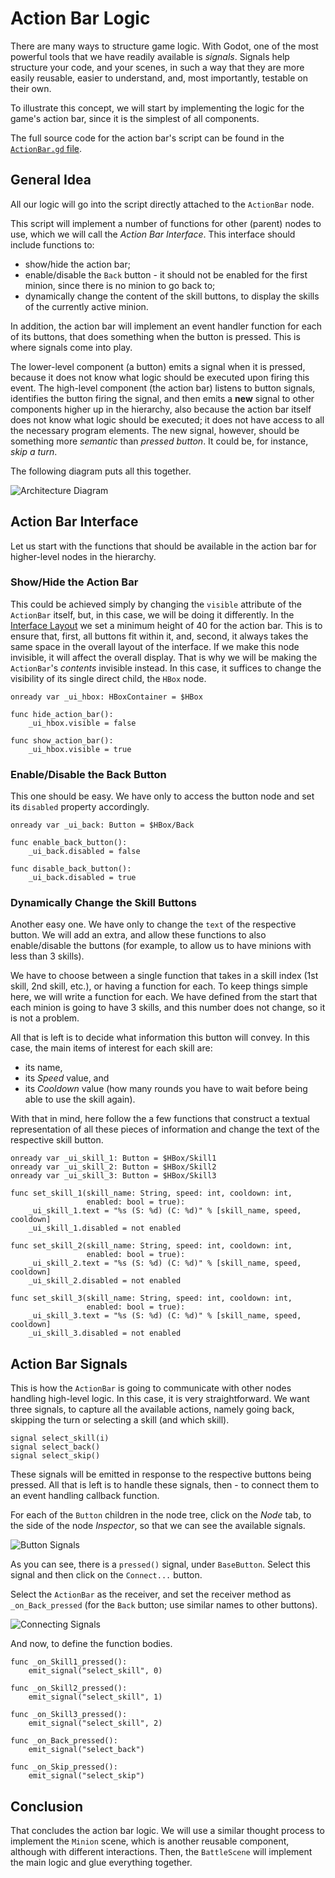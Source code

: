 # Action Bar Logic

There are many ways to structure game logic.
With Godot, one of the most powerful tools that we have readily available is *signals*.
Signals help structure your code, and your scenes, in such a way that they are more easily reusable, easier to understand, and, most importantly, testable on their own.

To illustrate this concept, we will start by implementing the logic for the game's action bar, since it is the simplest of all components.

The full source code for the action bar's script can be found in the [`ActionBar.gd` file](https://github.com/git-afsantos/hs-mercs-clone/blob/main/scenes/battle/ActionBar.gd).

## General Idea

All our logic will go into the script directly attached to the `ActionBar` node.

This script will implement a number of functions for other (parent) nodes to use, which we will call the *Action Bar Interface*.
This interface should include functions to:

- show/hide the action bar;
- enable/disable the `Back` button - it should not be enabled for the first minion, since there is no minion to go back to;
- dynamically change the content of the skill buttons, to display the skills of the currently active minion.

In addition, the action bar will implement an event handler function for each of its buttons, that does something when the button is pressed.
This is where signals come into play.

The lower-level component (a button) emits a signal when it is pressed, because it does not know what logic should be executed upon firing this event.
The high-level component (the action bar) listens to button signals, identifies the button firing the signal, and then emits a **new** signal to other components higher up in the hierarchy, also because the action bar itself does not know what logic should be executed; it does not have access to all the necessary program elements.
The new signal, however, should be something more *semantic* than *pressed button*.
It could be, for instance, *skip a turn*.

The following diagram puts all this together.

![Architecture Diagram](./step-3-overview.PNG)


## Action Bar Interface

Let us start with the functions that should be available in the action bar for higher-level nodes in the hierarchy.

### Show/Hide the Action Bar

This could be achieved simply by changing the `visible` attribute of the `ActionBar` itself, but, in this case, we will be doing it differently.
In the [Interface Layout](https://github.com/git-afsantos/hs-mercs-clone/tree/main/docs/tutorial/step-2#the-action-bar-scene) we set a minimum height of 40 for the action bar. This is to ensure that, first, all buttons fit within it, and, second, it always takes the same space in the overall layout of the interface.
If we make this node invisible, it will affect the overall display.
That is why we will be making the `ActionBar`'s *contents* invisible instead.
In this case, it suffices to change the visibility of its single direct child, the `HBox` node.

```gdscript
onready var _ui_hbox: HBoxContainer = $HBox

func hide_action_bar():
    _ui_hbox.visible = false

func show_action_bar():
    _ui_hbox.visible = true
```

### Enable/Disable the Back Button

This one should be easy.
We have only to access the button node and set its `disabled` property accordingly.

```gdscript
onready var _ui_back: Button = $HBox/Back

func enable_back_button():
    _ui_back.disabled = false

func disable_back_button():
    _ui_back.disabled = true
```

### Dynamically Change the Skill Buttons

Another easy one.
We have only to change the `text` of the respective button.
We will add an extra, and allow these functions to also enable/disable the buttons (for example, to allow us to have minions with less than 3 skills).

We have to choose between a single function that takes in a skill index (1st skill, 2nd skill, etc.), or having a function for each.
To keep things simple here, we will write a function for each.
We have defined from the start that each minion is going to have 3 skills, and this number does not change, so it is not a problem.

All that is left is to decide what information this button will convey.
In this case, the main items of interest for each skill are:

- its name,
- its *Speed* value, and
- its *Cooldown* value (how many rounds you have to wait before being able to use the skill again).

With that in mind, here follow the a few functions that construct a textual representation of all these pieces of information and change the text of the respective skill button.

```gdscript
onready var _ui_skill_1: Button = $HBox/Skill1
onready var _ui_skill_2: Button = $HBox/Skill2
onready var _ui_skill_3: Button = $HBox/Skill3

func set_skill_1(skill_name: String, speed: int, cooldown: int,
                 enabled: bool = true):
    _ui_skill_1.text = "%s (S: %d) (C: %d)" % [skill_name, speed, cooldown]
    _ui_skill_1.disabled = not enabled

func set_skill_2(skill_name: String, speed: int, cooldown: int,
                 enabled: bool = true):
    _ui_skill_2.text = "%s (S: %d) (C: %d)" % [skill_name, speed, cooldown]
    _ui_skill_2.disabled = not enabled

func set_skill_3(skill_name: String, speed: int, cooldown: int,
                 enabled: bool = true):
    _ui_skill_3.text = "%s (S: %d) (C: %d)" % [skill_name, speed, cooldown]
    _ui_skill_3.disabled = not enabled
```


## Action Bar Signals

This is how the `ActionBar` is going to communicate with other nodes handling high-level logic.
In this case, it is very straightforward.
We want three signals, to capture all the available actions, namely going back, skipping the turn or selecting a skill (and which skill).

```gdscript
signal select_skill(i)
signal select_back()
signal select_skip()
```

These signals will be emitted in response to the respective buttons being pressed.
All that is left is to handle these signals, then - to connect them to an event handling callback function.

For each of the `Button` children in the node tree, click on the *Node* tab, to the side of the node *Inspector*, so that we can see the available signals.

![Button Signals](./step-3-button-signals.PNG)

As you can see, there is a `pressed()` signal, under `BaseButton`.
Select this signal and then click on the `Connect...` button.

Select the `ActionBar` as the receiver, and set the receiver method as `_on_Back_pressed` (for the `Back` button; use similar names to other buttons).

![Connecting Signals](./step-3-connect-signal.PNG)

And now, to define the function bodies.

```gdscript
func _on_Skill1_pressed():
    emit_signal("select_skill", 0)

func _on_Skill2_pressed():
    emit_signal("select_skill", 1)

func _on_Skill3_pressed():
    emit_signal("select_skill", 2)

func _on_Back_pressed():
    emit_signal("select_back")

func _on_Skip_pressed():
    emit_signal("select_skip")
```

## Conclusion

That concludes the action bar logic.
We will use a similar thought process to implement the `Minion` scene, which is another reusable component, although with different interactions.
Then, the `BattleScene` will implement the main logic and glue everything together.
